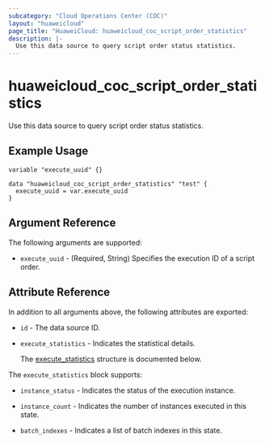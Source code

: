 ```yaml
---
subcategory: "Cloud Operations Center (COC)"
layout: "huaweicloud"
page_title: "HuaweiCloud: huaweicloud_coc_script_order_statistics"
description: |-
  Use this data source to query script order status statistics.
---
```


# huaweicloud_coc_script_order_statistics

Use this data source to query script order status statistics.

## Example Usage

```hcl
variable "execute_uuid" {}

data "huaweicloud_coc_script_order_statistics" "test" {
  execute_uuid = var.execute_uuid
}
```

## Argument Reference

The following arguments are supported:

* `execute_uuid` - (Required, String) Specifies the execution ID of a script order.

## Attribute Reference

In addition to all arguments above, the following attributes are exported:

* `id` - The data source ID.

* `execute_statistics` - Indicates the statistical details.

  The [execute_statistics](#data_execute_statistics_struct) structure is documented below.

<a name="data_execute_statistics_struct"></a>
The `execute_statistics` block supports:

* `instance_status` - Indicates the status of the execution instance.

* `instance_count` - Indicates the number of instances executed in this state.

* `batch_indexes` - Indicates a list of batch indexes in this state.
